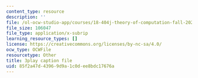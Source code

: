 ```yaml
---
content_type: resource
description: ''
file: /ol-ocw-studio-app/courses/18-404j-theory-of-computation-fall-2020/85f2a47d43969d9a1c0dee8bdc17676a_4MgN6uxd4i4.srt
file_size: 106047
file_type: application/x-subrip
learning_resource_types: []
license: https://creativecommons.org/licenses/by-nc-sa/4.0/
ocw_type: OCWFile
resourcetype: Other
title: 3play caption file
uid: 85f2a47d-4396-9d9a-1c0d-ee8bdc17676a
---
```

